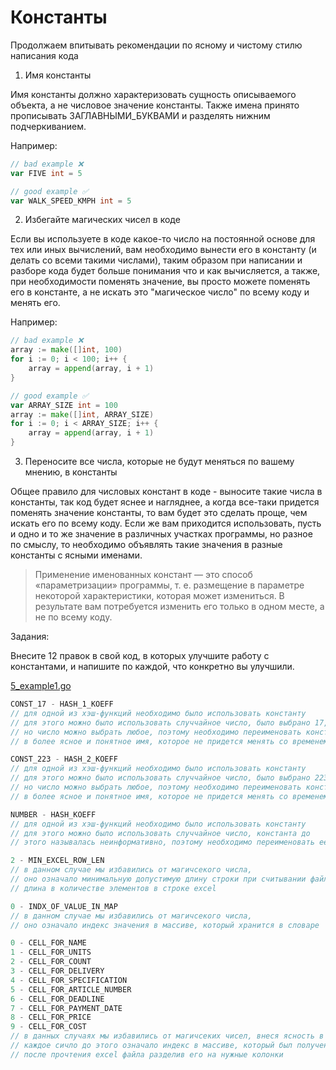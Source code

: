 # Константы

Продолжаем впитывать рекомендации по ясному и чистому стилю написания кода

1. Имя константы

Имя константы должно характеризовать сущность описываемого объекта, а не числовое значение константы. Также имена принято прописывать ЗАГЛАВНЫМИ_БУКВАМИ и разделять нижним подчеркиванием.

Например:

```go
// bad example ❌
var FIVE int = 5 

// good example ✅
var WALK_SPEED_KMPH int = 5
```

2. Избегайте магических чисел в коде

Если вы используете в коде какое-то число на постоянной основе для тех или иных вычислений, вам необходимо вынести его в константу (и делать со всеми такими числами), таким образом при написании и разборе кода будет больше понимания что и как вычисляется, а также, при необходимости поменять значение, вы просто можете поменять его в константе, а не искать это "магическое число" по всему коду и менять его.

Например:

```go
// bad example ❌
array := make([]int, 100)
for i := 0; i < 100; i++ {
	array = append(array, i + 1)
}

// good example ✅
var ARRAY_SIZE int = 100
array := make([]int, ARRAY_SIZE)
for i := 0; i < ARRAY_SIZE; i++ {
	array = append(array, i + 1)
}

```

3. Переносите все числа, которые не будут меняться по вашему мнению, в константы

Общее правило для числовых констант в коде - выносите такие числа в константы, так код будет яснее и нагляднее, а когда все-таки придется поменять значение константы, то вам будет это сделать проще, чем искать его по всему коду.
Если же вам приходится использовать, пусть и одно и то же значение в различных участках программы, но разное по смыслу, то необходимо объявлять такие значения в разные константы с ясными именами.

> Применение именованных констант — это способ «параметризации» программы, т. е. размещение в параметре некоторой характеристики, которая может измениться. В результате вам потребуется изменить его только в одном месте, а не по всему коду.

Задания:

Внесите 12 правок в свой код, в которых улучшите работу с константами, и напишите по каждой, что конкретно вы улучшили.


[5_example1.go](https://github.com/aaboyarchukov/clean_code/blob/master/lesson8/5_example1.go)

```go
CONST_17 - HASH_1_KOEFF
// для одной из хэш-функций необходимо было использовать константу
// для этого можно было использовать случчайное число, было выбрано 17,
// но число можно выбрать любое, поэтому необходимо переименовать константу
// в более ясное и понятное имя, которое не придется менять со временем

CONST_223 - HASH_2_KOEFF
// для одной из хэш-функций необходимо было использовать константу
// для этого можно было использовать случчайное число, было выбрано 223,
// но число можно выбрать любое, поэтому необходимо переименовать константу
// в более ясное и понятное имя, которое не придется менять со временем

NUMBER - HASH_KOEFF
// для одной из хэш-функций необходимо было использовать константу
// для этого можно было использовать случчайное число, константа до 
// этого называлась неинформативно, поэтому необходимо переименовать ее

2 - MIN_EXCEL_ROW_LEN
// в данном случае мы избавились от магичсекого числа,
// оно означало минимальную допустимую длину строки при считывании файла excel
// длина в количестве элементов в строке excel

0 - INDX_OF_VALUE_IN_MAP
// в данном случае мы избавились от магичсекого числа,
// оно означало индекс значения в массиве, который хранится в словаре

0 - CELL_FOR_NAME
1 - CELL_FOR_UNITS
2 - CELL_FOR_COUNT
3 - CELL_FOR_DELIVERY
4 - CELL_FOR_SPECIFICATION
5 - CELL_FOR_ARTICLE_NUMBER
6 - CELL_FOR_DEADLINE
7 - CELL_FOR_PAYMENT_DATE
8 - CELL_FOR_PRICE
9 - CELL_FOR_COST
// в данных случаях мы избавились от магичсеких чисел, внеся ясность в код
// каждое сичло до этого означало индекс в массиве, который был получен
// после прочтения excel файла разделив его на нужные колонки
```